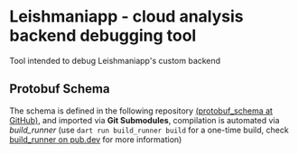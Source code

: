 # Leishmaniapp - cloud analysis backend debugging tool
Tool intended to debug Leishmaniapp's custom backend

## Protobuf Schema
The schema is defined in the following repository [(protobuf_schema at GitHub)](https://github.com/leishmaniapp/protobuf_schema), and imported via **Git Submodules**, compilation is automated via *build_runner* (use ```dart run build_runner build``` for a one-time build, check [build_runner on pub.dev](https://pub.dev/packages/build_runner) for more information)
